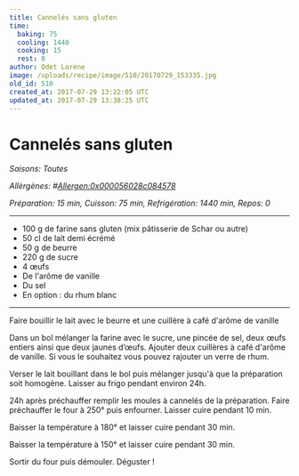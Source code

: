 ```yaml
---
title: Cannelés sans gluten
time:
  baking: 75
  cooling: 1440
  cooking: 15
  rest: 0
author: Odet Lorène
image: /uploads/recipe/image/510/20170729_153335.jpg
old_id: 510
created_at: 2017-07-29 13:22:05 UTC
updated_at: 2017-07-29 13:38:25 UTC
---
```


# Cannelés sans gluten



*Saisons: Toutes*

*Allèrgènes: #<Allergen:0x000056028c084578>*

*Préparation: 15 min, Cuisson: 75 min, Refrigération: 1440 min, Repos: 0*

---

- 100 g de farine sans gluten (mix pâtisserie de Schar ou autre)
- 50 cl de lait demi écrémé
- 50 g de beurre
- 220 g de sucre
- 4 œufs
- De l'arôme de vanille
- Du sel
- En option : du rhum blanc

---

Faire bouillir le lait avec le beurre et une cuillère à café d'arôme de vanille

Dans un bol mélanger la farine avec le sucre, une pincée de sel, deux œufs entiers ainsi que deux jaunes d’œufs. Ajouter deux cuillères à café d'arôme de vanille. Si vous le souhaitez vous pouvez rajouter un verre de rhum.

Verser le lait bouillant dans le bol puis mélanger jusqu'à que la préparation soit homogène. Laisser au frigo pendant environ 24h.



24h après préchauffer remplir les moules à cannelés de la préparation. Faire préchauffer le four à 250° puis enfourner. Laisser cuire pendant 10 min.

Baisser la température à 180° et laisser cuire pendant 30 min.

Baisser la température à 150° et laisser cuire pendant 30 min.

Sortir du four puis démouler. Déguster ! 
